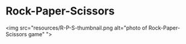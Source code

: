 # Rock-Paper-Scissors

<img src="resources/R-P-S-thumbnail.png alt="photo of Rock-Paper-Scissors game" ">
